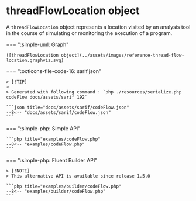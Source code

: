 <!-- markdownlint-disable MD013 -->
# threadFlowLocation object

A `threadFlowLocation` object represents a location visited by an analysis tool
in the course of simulating or monitoring the execution of a program.

=== ":simple-uml: Graph"

    ![threadFlowLocation object](../assets/images/reference-thread-flow-location.graphviz.svg)

=== ":octicons-file-code-16: sarif.json"

    > [!TIP]
    >
    > Generated with following command : `php ./resources/serialize.php codeFlow docs/assets/sarif 192`

    ```json title="docs/assets/sarif/codeFlow.json"
    --8<-- "docs/assets/sarif/codeFlow.json"
    ```

=== ":simple-php: Simple API"

    ```php title="examples/codeFlow.php"
    --8<-- "examples/codeFlow.php"
    ```

=== ":simple-php: Fluent Builder API"

    > [!NOTE]
    > This alternative API is available since release 1.5.0

    ```php title="examples/builder/codeFlow.php"
    --8<-- "examples/builder/codeFlow.php"
    ```
